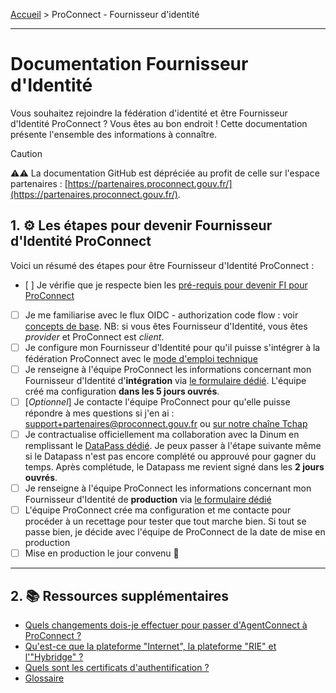 [Accueil](README.md) > ProConnect - Fournisseur d'identité

---

# Documentation Fournisseur d'Identité

Vous souhaitez rejoindre la fédération d'identité et être Fournisseur d'Identité ProConnect ? Vous êtes au bon endroit ! Cette documentation présente l'ensemble des informations à connaître.

> [!CAUTION]
> ⚠️⚠️ La documentation GitHub est dépréciée au profit de celle sur l'espace partenaires : [https://partenaires.proconnect.gouv.fr/](https://partenaires.proconnect.gouv.fr/). 


## 1. ⚙️ Les étapes pour devenir Fournisseur d'Identité ProConnect

Voici un résumé des étapes pour être Fournisseur d'Identité ProConnect :

- [ ] Je vérifie que je respecte bien les [pré-requis pour devenir FI pour ProConnect](./prerequis-fi.md)
- [ ] Je me familiarise avec le flux OIDC - authorization code flow : voir [concepts de base](../resources/flux_oidc.md). NB: si vous êtes Fournisseur d'Identité, vous êtes _provider_ et ProConnect est _client_.
- [ ] Je configure mon Fournisseur d'Identité pour qu'il puisse s'intégrer à la fédération ProConnect avec le [mode d'emploi technique](./configuration.md)
- [ ] Je renseigne à l'équipe ProConnect les informations concernant mon Fournisseur d'Identité d'**intégration** via [le formulaire dédié](https://www.demarches-simplifiees.fr/commencer/demande-creation-fi-fca). L'équipe créé ma configuration **dans les 5 jours ouvrés**.
- [ ] [_Optionnel_] Je contacte l'équipe ProConnect pour qu'elle puisse répondre à mes questions si j'en ai : support+partenaires@proconnect.gouv.fr ou [sur notre chaîne Tchap](https://www.tchap.gouv.fr/#/room/!kBghcRpyMNThkFQjdW:agent.dinum.tchap.gouv.fr)
- [ ] Je contractualise officiellement ma collaboration avec la Dinum en remplissant le [DataPass dédié](https://datapass.api.gouv.fr/agent-connect-fi). Je peux passer à l'étape suivante même si le Datapass n'est pas encore complété ou approuvé pour gagner du temps.  Après complétude, le Datapass me revient signé dans les **2 jours ouvrés**.
- [ ] Je renseigne à l'équipe ProConnect les informations concernant mon Fournisseur d'Identité de **production** via [le formulaire dédié](https://www.demarches-simplifiees.fr/commencer/demande-creation-fi-fca)
- [ ] L'équipe ProConnect crée ma configuration et me contacte pour procéder à un recettage pour tester que tout marche bien. Si tout se passe bien, je décide avec l'équipe de ProConnect de la date de mise en production
- [ ] Mise en production le jour convenu 🚀

---

## 2. 📚 Ressources supplémentaires

- [Quels changements dois-je effectuer pour passer d'AgentConnect à ProConnect ?](./changement-agentconnect-proconnect-fi.md)
- [Qu'est-ce que la plateforme "Internet", la plateforme "RIE" et l'"Hybridge" ?](./plateformes_fi.md)
- [Quels sont les certificats d'authentification ?](./certificats_fi.md)
- [Glossaire](../resources/glossaire.md)
